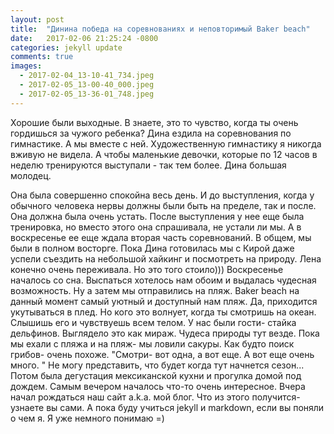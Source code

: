```yaml
---
layout: post
title:  "Динина победа на соревнованиях и неповторимый Baker beach"
date:   2017-02-06 21:25:24 -0800
categories: jekyll update
comments: true
images:
  - 2017-02-04_13-10-41_734.jpeg
  - 2017-02-05_13-00-40_000.jpeg
  - 2017-02-05_13-36-01_748.jpeg
---
```


Хорошие были выходные.
В знаете, это то чувство, когда ты очень гордишься за чужого ребенка? Дина ездила на соревнования по гимнастике. А мы вместе с ней. Художественную гимнастику я никогда вживую не видела. А чтобы маленькие девочки, которые по 12 часов в неделю тренируются выступали - так тем более. Дина большая молодец. 
<!--separate-->
Она была совершенно спокойна весь день. И до выступления, когда у обычного человека нервы должны были быть на пределе, так и после. Она должна была очень устать. После выступления у нее еще была тренировка, но вместо этого она спрашивала, не устали ли мы. А в воскресенье ее еще ждала вторая часть соревнований. 
В общем, мы были в полном восторге. Пока Дина готовилась мы с Кирой даже успели съездить на небольшой хайкинг и посмотреть на природу. 
Лена конечно очень переживала. Но это того стоило)))
Воскресенье началось со сна. Выспаться хотелось нам обоим и выдалась чудесная возможность.  Ну а затем мы отправились на пляж. Baker beach на данный момент самый уютный и доступный нам пляж. Да, приходится укутываться в плед.  Но кого это волнует, когда ты смотришь на океан. Слышишь его и чувствуешь всем телом. 
У нас были гости- стайка дельфинов. Выглядело это как мираж. Чудеса природы тут везде. Пока мы ехали с пляжа и на пляж- мы ловили сакуры. Как будто поиск грибов- очень похоже. "Смотри- вот одна, а вот еще. А вот еще очень много. "
Не могу представить, что будет когда тут начнется сезон...
Потом была дегустация мексиканской кухни и прогулка домой под дождем. Самым вечером началось что-то очень интересное. Вчера начал рождаться наш сайт a.k.a. мой блог. Что из этого получится- узнаете вы сами. А пока буду учиться jekyll и markdown, если вы поняли о чем я. Я уже немного понимаю =)

